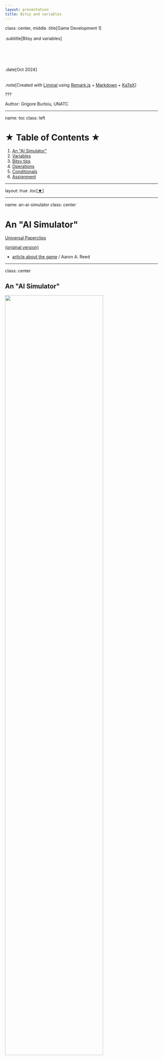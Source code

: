 ```yaml
---
layout: presentation
title: Bitsy and variables
---
```


class: center, middle
.title[Game Development 1]
<br/><br/>
.subtitle[Bitsy and variables]
<br/><br/><br/><br/><br/><br/>
.date[Oct 2024] 
<br/><br/><br/>
.note[Created with [Liminal](https://github.com/jonathanlilly/liminal) using [Remark.js](http://remarkjs.com/) + [Markdown](https://github.com/adam-p/markdown-here/wiki/Markdown-Cheatsheet) +  [KaTeX](https://katex.org)]

???

Author: Grigore Burloiu, UNATC
    
---
name: toc
class: left
# ★ Table of Contents ★      <!-- omit in toc -->
      
1. [An "AI Simulator"](#an-ai-simulator)
2. [Variables](#variables)
3. [Bitsy tips](#bitsy-tips)
4. [Operations](#operations)
5. [Conditionals](#conditionals)
6. [Assignment](#assignment)

        
<!-- Comment out the next slide if you don't want the Table of Contents link -->         
---
layout: true  .toc[[★](#toc)]

---
name: an-ai-simulator
class: center
# An "AI Simulator"

[Universal Paperclips](http://www.decisionproblem.com/paperclips/)

[(original version)](https://web.archive.org/web/20171009230721/http://www.decisionproblem.com/paperclips/index2.html)
- [article about the game](https://if50.substack.com/p/2017-universal-paperclips) / Aaron A. Reed

---
class: center
## An "AI Simulator"

<img style="width:80%"  src="../attachments/paperclips.png">

---
name: variables
# Variables

e.g. *the number of paperclips*

--

any variable has a *type*

| boolean | : |`true` / `false` |
|---|---|---|
| int | : | `1, 5, 0, -204, ...` |
| float | : | `3.14, -82.50023, ...` |
| string | : | `"hello", "world", ...` |

--

type in Bitsy (JS) and Pico-8 (Lua) is implicit
- these are [*weakly/loosely typed*](https://medium.com/@xiaoyunyang/javascript-is-a-loosely-typed-language-meaning-you-dont-have-to-specify-what-type-of-information-137408d54fc7) languages

--

type in Unity (C#) has to be declared
- C# is a *strongly typed* language (like C, C++, Java, ...)

--

type in Godot (GDScript) [*can*](https://gdscript.com/tutorials/variables/) be declared

---
## Paperclips basic algorithm

.left-column[
    [flowchart](https://www.visual-paradigm.com/tutorials/flowchart-tutorial/)
    ]

.right-column[<img style="width:100%" src="../attachments/paperclips-flowchart.png">]

<br/><br/><br/><br/>
--

.left-column[implemented as Bitsy game]

.right-column[<img style="width:100%" src="../attachments/bitsy-clips.gif">
]



---
name: bitsy-tips
# Bitsy tips

.left-column[
- Alt + click to pick something
  
<img style="width:100%"  src="../attachments/bitsy-alt-select.gif">
]

--

.right-column[
use [pixsy](https://ruin.itch.io/pixsy) to generate room tiles from an image

more [awesome bitsy](https://github.com/LJNIC/awesome-bitsy) links
- [variables tutorial](https://ayolland.itch.io/trevor/devlog/29520/bitsy-variables-a-tutorial)

[bipsi](https://kool.tools/bipsi/) is an expanded clone of bitsy]

---

## Bitsy teaches itself
  
<img style="width:100%"  src="../attachments/bitsy-increment.gif">

logic in **dialog** (and **exits&endings**)

variables in **inventory**

---
name: operations
# Operations

| an **expression** | : | *operand*(s), *operator* |
|---------------|---|--------------------------|
| is **evaluated** (into) | : | (*result*) |

--

```java
    clips = clips + 1;
```

- `=` : the *assignment operator*

--

```java
    2 + 2 == 5
```

--

- result: 
```java
    false
```

---
class: center
name: conditionals
# Conditionals

<img style="width:25%"  src="../attachments/bitsy-flowchart.png">

.left-column[
- dialog > lists > branching list
<img style="width:100%"  src="../attachments/bitsy-branchlist.png">
]

.right-column[
```javascript
{
- {condition} ?  //expression
    ...          //operation(s)
- else ?
    ...
}
```

- the `else` branch is optional
]

---
## Need clips AND key to open door?

<iframe width="100%" height="500" src="https://www.youtube.com/embed/AolX6F7q0rk" title="Bitsy: Unlocking a door by collecting ALL items" frameborder="0" allow="accelerometer; autoplay; clipboard-write; encrypted-media; gyroscope; picture-in-picture" allowfullscreen></iframe>

---
name: assignment
# Assignment

task
- [add](https://make.bitsy.org/docs/) **variables** and **logic** to your [Bitsy](https://www.bitsy.org/) game
- optional: upload to itch.io, add to [bitsy jam](https://itch.io/search?type=jams&q=bitsy)

deliverables
- game link / upload html file